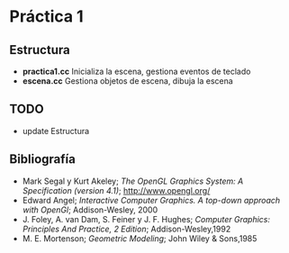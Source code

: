 # Práctica 1

## Estructura

* **practica1.cc** Inicializa la escena, gestiona eventos de teclado
* **escena.cc** Gestiona objetos de escena, dibuja la escena

## TODO

* update Estructura

## Bibliografía
* Mark Segal y Kurt Akeley; *The OpenGL Graphics System: A Specification (version 4.1)*; http://www.opengl.org/
* Edward Angel; *Interactive Computer Graphics. A top-down approach with OpenGl*;
Addison-Wesley, 2000
* J. Foley, A. van Dam, S. Feiner y J. F. Hughes; *Computer Graphics: Principles And Practice, 2 Edition*; Addison-Wesley,1992
* M. E. Mortenson; *Geometric Modeling*; John Wiley & Sons,1985
